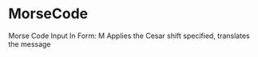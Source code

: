 # MorseCode

Morse Code Input In Form: <CESAR SHIFT RIGHT BY THIS MUCH>M<MESSAGE>
Applies the Cesar shift specified, translates the message


